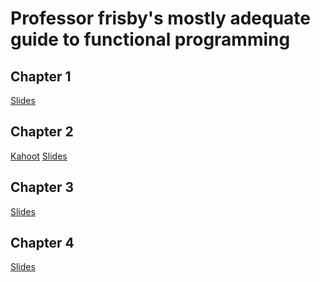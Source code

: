 # Professor frisby's mostly adequate guide to functional programming

## Chapter 1
[Slides][1]

## Chapter 2
[Kahoot](https://create.kahoot.it/share/fp-from-zero-chapter-2/5ded9f3c-8360-4ab8-883e-0458cdadaa66)
[Slides](slides/chap2.pptx)

## Chapter 3
[Slides](https://docs.google.com/presentation/d/1ibel2fYePTLf2qem6EuKiloax5HH3dGTSH3cRTpK-HA/edit?usp=sharing)

## Chapter 4
[Slides](https://docs.google.com/presentation/d/1oKBhiMZxVtQ-datMhFsbCGpv3jTu2YQKCb8y2KlpMhU/edit?usp=sharing)



[1]: https://docs.google.com/presentation/d/1Q5-gx9n4AZi9E9Sc5MAaOs-eT4jzXcWRrPpudzvvDfM/edit?usp=sharing
